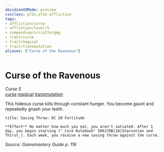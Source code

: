 ```yaml
---
obsidianUIMode: preview
cssclass: pf2e,pf2e-affliction
tags:
- affliction/curse
- affliction/level/5
- compendium/src/pf2e/gmg
- trait/curse
- trait/magical
- trait/transmutation
aliases: ["Curse of the Ravenous"]
---
```

# Curse of the Ravenous
*Curse 5*  
[curse](rules/traits/curse.md "Curse Effect Trait")  [magical](rules/traits/magical.md "Magical Item Trait")  [transmutation](rules/traits/transmutation.md "Transmutation School Trait")  

This hideous curse kills through constant hunger. You become gaunt and repeatedly gnash your teeth.

```ad-inline-affliction
title: Saving Throw: DC 20 Fortitude

**Effect** No matter how much you eat, you aren't satiated. After 1 day, you begin starving ("_Core Rulebook" 500|CRB|10|Starvation and Thirst_). Each week, you receive a new saving throw against the curse.
```

*Source: Gamemastery Guide p. 116*